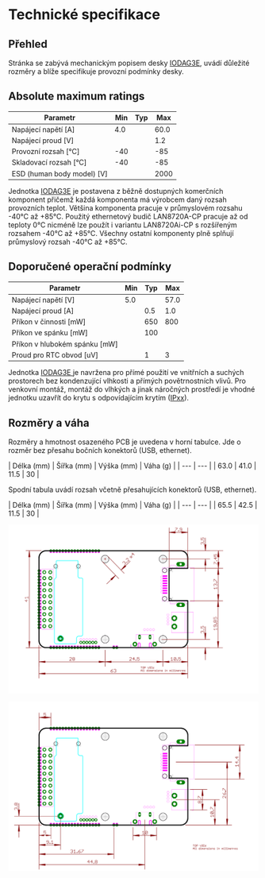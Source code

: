 # Technické specifikace

## Přehled

Stránka se zabývá mechanickým popisem desky [IODAG3E](./), uvádí důležité rozměry a blíže specifikuje provozní podmínky desky.

## Absolute maximum ratings

| Parametr |  Min | Typ | Max |
| --- | --- | --- | --- |
| Napájecí napětí \[A\] | 4.0 |  | 60.0 |  
| Napájecí proud \[V\] |  |  | 1.2 |  
| Provozní rozsah \[°C\] | -40 |  | -85 |  
| Skladovací rozsah \[°C\] | -40 |  | -85 |  
| ESD \(human body model\) \[V\] |  |  | 2000 | 

Jednotka [IODAG3E](./) je postavena z běžně dostupných komerčních komponent přičemž každá komponenta má výrobcem daný rozsah provozních teplot. Většina komponenta pracuje v průmyslovém rozsahu -40°C až +85°C. Použitý ethernetový budič LAN8720A-CP pracuje až od teploty 0°C nicméně lze použít i variantu LAN8720Ai-CP s rozšířeným rozsahem -40°C až +85°C. Všechny ostatní komponenty plně splňují průmyslový rozsah -40°C až +85°C.

## Doporučené operační podmínky

| Parametr | Min | Typ | Max |
| --- | --- | --- | --- |
| Napájecí napětí \[V\] | 5.0 |  | 57.0 |  
| Napájecí proud \[A\] |  | 0.5 | 1.0 |  |
| Příkon v činnosti \[mW\] |  | 650 | 800 | 
| Příkon ve spánku \[mW\] |  | 100 |  |  
| Příkon v hlubokém spánku \[mW\] |  |  |  |  
| Proud pro RTC obvod \[uV\] |  | 1 | 3 |  

Jednotka [IODAG3E ](./)je navržena pro přímé použití ve vnitřních a suchých prostorech bez kondenzující vlhkosti a přímých povětrnostních vlivů. Pro venkovní montáž, montáž do vlhkých a jinak náročných prostředí je vhodné jednotku uzavřít do krytu s odpovídajícím krytím \([IPxx](https://en.wikipedia.org/wiki/IP_Code)\).

## Rozměry a váha

Rozměry a hmotnost osazeného PCB je uvedena v horní tabulce. Jde o rozměr bez přesahu bočních konektorů \(USB, ethernet\).

| Délka \(mm\) | Šířka \(mm\) | Výška \(mm\) | Váha \(g\) |
| --- | --- |
| 63.0 | 41.0 | 11.5 | 30 |

Spodní tabula uvádí rozsah včetně přesahujících konektorů \(USB, ethernet\).

| Délka \(mm\) | Šířka \(mm\) | Výška \(mm\) | Váha \(g\) |
| --- | --- |
| 65.5 | 42.5 | 11.5 | 30 |

![Rozm&#x11B;rov&#xFD; n&#xE1;&#x10D;rtek desky IODAG3E - obrysy desky a rozm&#xED;st&#x11B;n&#xED; otvor&#x16F;. ](../../../../.gitbook/assets/iodag3e_170725_dimensions_a.svg)

![Rozm&#x11B;rov&#xFD; n&#xE1;&#x10D;rtek desky IODAG3E - rozm&#xED;st&#x11B;n&#xED; a velikosti konektor&#x16F;.](../../../../.gitbook/assets/iodag3e_170725_dimensions_b.svg)

